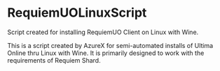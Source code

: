 # RequiemUOLinuxScript
Script created for installing RequiemUO Client on Linux with Wine.

This is a script created by AzureX for semi-automated installs of Ultima Online thru Linux with Wine.
It is primarily designed to work with the requirements of Requiem Shard.
